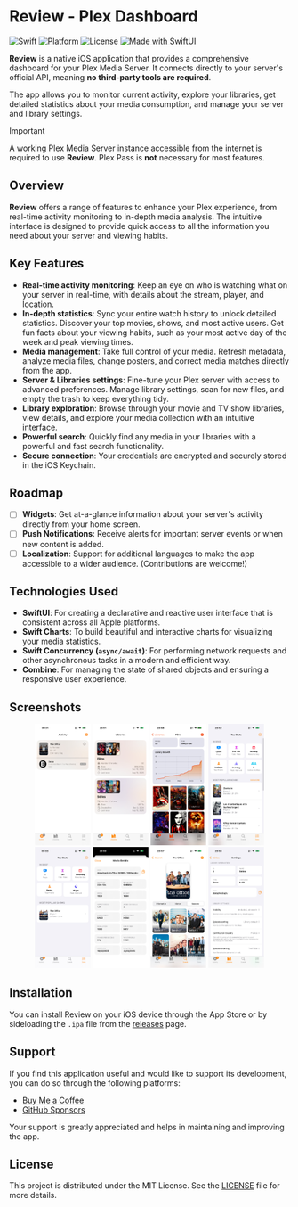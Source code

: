 # Review - Plex Dashboard

[![Swift](https://img.shields.io/badge/Swift-5.10-orange.svg?logo=swift)](https://swift.org)
[![Platform](https://img.shields.io/badge/Platform-iOS%2018%2B-blue.svg)](https://developer.apple.com/ios/)
[![License](https://img.shields.io/github/license/Loriage/Review?color=%239944ee)](./LICENSE)
[![Made with SwiftUI](https://img.shields.io/badge/Made%20with-SwiftUI-blue.svg?logo=swift)](https://developer.apple.com/xcode/swiftui/)

**Review** is a native iOS application that provides a comprehensive dashboard for your Plex Media Server. It connects directly to your server's official API, meaning **no third-party tools are required**.

The app allows you to monitor current activity, explore your libraries, get detailed statistics about your media consumption, and manage your server and library settings.

> [!IMPORTANT]  
> A working Plex Media Server instance accessible from the internet is required to use **Review**.
> Plex Pass is **not** necessary for most features.

## Overview

**Review** offers a range of features to enhance your Plex experience, from real-time activity monitoring to in-depth media analysis. The intuitive interface is designed to provide quick access to all the information you need about your server and viewing habits.

## Key Features

-   **Real-time activity monitoring**: Keep an eye on who is watching what on your server in real-time, with details about the stream, player, and location.
-   **In-depth statistics**: Sync your entire watch history to unlock detailed statistics. Discover your top movies, shows, and most active users. Get fun facts about your viewing habits, such as your most active day of the week and peak viewing times.
-   **Media management**: Take full control of your media. Refresh metadata, analyze media files, change posters, and correct media matches directly from the app.
-   **Server & Libraries settings**: Fine-tune your Plex server with access to advanced preferences. Manage library settings, scan for new files, and empty the trash to keep everything tidy.
-   **Library exploration**: Browse through your movie and TV show libraries, view details, and explore your media collection with an intuitive interface.
-   **Powerful search**: Quickly find any media in your libraries with a powerful and fast search functionality.
-   **Secure connection**: Your credentials are encrypted and securely stored in the iOS Keychain.

## Roadmap

-   [ ] **Widgets**: Get at-a-glance information about your server's activity directly from your home screen.
-   [ ] **Push Notifications**: Receive alerts for important server events or when new content is added.
-   [ ] **Localization**: Support for additional languages to make the app accessible to a wider audience. (Contributions are welcome!)

## Technologies Used

-   **SwiftUI**: For creating a declarative and reactive user interface that is consistent across all Apple platforms.
-   **Swift Charts**: To build beautiful and interactive charts for visualizing your media statistics.
-   **Swift Concurrency (`async/await`)**: For performing network requests and other asynchronous tasks in a modern and efficient way.
-   **Combine**: For managing the state of shared objects and ensuring a responsive user experience.

## Screenshots

<p align="center">
  <img src="https://github.com/Loriage/Review/blob/main/screenshots/activity.jpg" alt="Activity Feed Screenshot" width="100"/>
  <img src="https://github.com/Loriage/Review/blob/main/screenshots/libraries.jpg" alt="Libraries View Screenshot" width="100"/>
  <img src="https://github.com/Loriage/Review/blob/main/screenshots/library-detail.jpg" alt="Library Details Screenshot" width="100"/>
  <img src="https://github.com/Loriage/Review/blob/main/screenshots/all-stats.jpg" alt="All Stats Screenshot" width="100"/>
  <img src="https://github.com/Loriage/Review/blob/main/screenshots/user-stats.jpg" alt="User Stats Screenshot" width="100"/>
  <img src="https://github.com/Loriage/Review/blob/main/screenshots/media-detail.jpg" alt="Media Details Screenshot" width="100"/>
  <img src="https://github.com/Loriage/Review/blob/main/screenshots/show-seasons.jpg" alt="Show Seasons Screenshot" width="100"/>
  <img src="https://github.com/Loriage/Review/blob/main/screenshots/library-settings.jpg" alt="Library Settings Screenshot" width="100"/>
</p>


## Installation

You can install Review on your iOS device through the App Store or by sideloading the `.ipa` file from the [releases](https://github.com/Loriage/Review-Swift-App/releases/latest) page.

## Support

If you find this application useful and would like to support its development, you can do so through the following platforms:

-   [Buy Me a Coffee](https://buymeacoffee.com/loriage)
-   [GitHub Sponsors](https://github.com/sponsors/Loriage)

Your support is greatly appreciated and helps in maintaining and improving the app.

## License

This project is distributed under the MIT License. See the [LICENSE](./LICENSE) file for more details.
